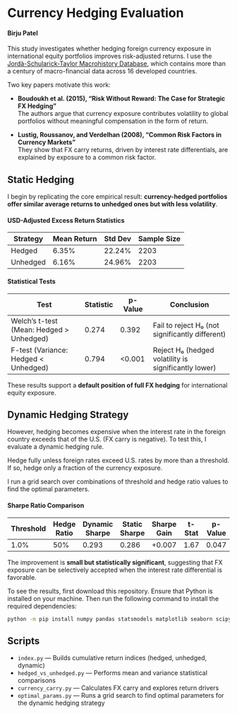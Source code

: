 # Currency Hedging Evaluation  
#### Birju Patel

This study investigates whether hedging foreign currency exposure in international equity portfolios improves risk-adjusted returns. I use the [Jordà-Schularick-Taylor Macrohistory Database](https://www.macrohistory.net/data/), which contains more than a century of macro-financial data across 16 developed countries.

Two key papers motivate this work:

- **Boudoukh et al. (2015), “Risk Without Reward: The Case for Strategic FX Hedging”**  
  The authors argue that currency exposure contributes volatility to global portfolios without meaningful compensation in the form of return.
  
- **Lustig, Roussanov, and Verdelhan (2008), “Common Risk Factors in Currency Markets”**  
  They show that FX carry returns, driven by interest rate differentials, are explained by exposure to a common risk factor.

## Static Hedging

I begin by replicating the core empirical result: **currency-hedged portfolios offer similar average returns to unhedged ones but with less volatility**.

#### USD-Adjusted Excess Return Statistics

| Strategy   | Mean Return | Std Dev | Sample Size |
|------------|-------------|---------|-------------|
| Hedged     | 6.35%       | 22.24%  | 2203        |
| Unhedged   | 6.16%       | 24.96%  | 2203        |

#### Statistical Tests

| Test                                 | Statistic | p-Value | Conclusion                                          |
|--------------------------------------|-----------|---------|-----------------------------------------------------|
| Welch’s t-test (Mean: Hedged > Unhedged) | 0.274     | 0.392   | Fail to reject H₀ (not significantly different) |
| F-test (Variance: Hedged < Unhedged)    | 0.794     | <0.001  | Reject H₀ (hedged volatility is significantly lower) |

These results support a **default position of full FX hedging** for international equity exposure.

## Dynamic Hedging Strategy

However, hedging becomes expensive when the interest rate in the foreign country exceeds that of the U.S. (FX carry is negative). To test this, I evaluate a dynamic hedging rule.

Hedge fully unless foreign rates exceed U.S. rates by more than a threshold. If so, hedge only a fraction of the currency exposure.

I run a grid search over combinations of threshold and hedge ratio values to find the optimal parameters.

#### Sharpe Ratio Comparison

| Threshold | Hedge Ratio | Dynamic Sharpe | Static Sharpe | Sharpe Gain | t-Stat | p-Value |
|-----------|-------------|----------------|---------------|-------------|--------|---------|
| 1.0%      | 50%         | 0.293          | 0.286         | +0.007      | 1.67   | 0.047   |

The improvement is **small but statistically significant**, suggesting that FX exposure can be selectively accepted when the interest rate differential is favorable.

To see the results, first download this repository. Ensure that Python is installed on your machine. Then run the following command to install the required dependencies:

```bash
python -m pip install numpy pandas statsmodels matplotlib seaborn scipy
```

## Scripts
- `index.py` — Builds cumulative return indices (hedged, unhedged, dynamic)
- `hedged_vs_unhedged.py` — Performs mean and variance statistical comparisons
- `currency_carry.py` — Calculates FX carry and explores return drivers
- `optimal_params.py` — Runs a grid search to find optimal parameters for the dynamic hedging strategy
